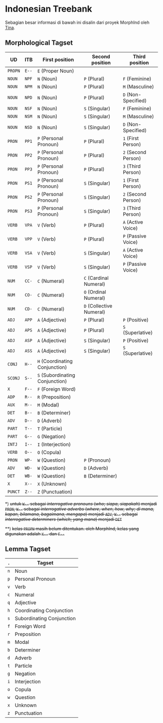 # Indonesian Treebank

Sebagian besar informasi di bawah ini disalin dari proyek MorphInd oleh [Tina](http://septinalarasati.com/work/morphind/).

## Morphological Tagset

|   UD     |  ITB   | First position                  | Second position          | Third position              |
| -------- | ------ | ------------------------------- | ------------------------ | --------------------------- |
| `PROPN`  | `E--`  | `E` (Proper Noun)               |                          |                             |
| `NOUN`   | `NPF`  | `N` (Noun)                      | `P` (Plural)             | `F` (Feminine)              |
| `NOUN`   | `NPM`  | `N` (Noun)                      | `P` (Plural)             | `M` (Masculine)             |
| `NOUN`   | `NPD`  | `N` (Noun)                      | `P` (Plural)             | `D` (Non-Specified)         |
| `NOUN`   | `NSF`  | `N` (Noun)                      | `S` (Singular)           | `F` (Feminine)              |
| `NOUN`   | `NSM`  | `N` (Noun)                      | `S` (Singular)           | `M` (Masculine)             |
| `NOUN`   | `NSD`  | `N` (Noun)                      | `S` (Singular)           | `D` (Non-Specified)         |
| `PRON`   | `PP1`  | `P` (Personal Pronoun)          | `P` (Plural)             | `1` (First Person)          |
| `PRON`   | `PP2`  | `P` (Personal Pronoun)          | `P` (Plural)             | `2` (Second Person)         |
| `PRON`   | `PP3`  | `P` (Personal Pronoun)          | `P` (Plural)             | `3` (Third Person)          |
| `PRON`   | `PS1`  | `P` (Personal Pronoun)          | `S` (Singular)           | `1` (First Person)          |
| `PRON`   | `PS2`  | `P` (Personal Pronoun)          | `S` (Singular)           | `2` (Second Person)         |
| `PRON`   | `PS3`  | `P` (Personal Pronoun)          | `S` (Singular)           | `3` (Third Person)          |
| `VERB`   | `VPA`  | `V` (Verb)                      | `P` (Plural)             | `A` (Active Voice)          |
| `VERB`   | `VPP`  | `V` (Verb)                      | `P` (Plural)             | `P` (Passive Voice)         |
| `VERB`   | `VSA`  | `V` (Verb)                      | `S` (Singular)           | `A` (Active Voice)          |
| `VERB`   | `VSP`  | `V` (Verb)                      | `S` (Singular)           | `P` (Passive Voice)         |
| `NUM`    | `CC-`  | `C` (Numeral)                   | `C` (Cardinal Numeral)   |                             |
| `NUM`    | `CO-`  | `C` (Numeral)                   | `O` (Ordinal Numeral)    |                             |
| `NUM`    | `CD-`  | `C` (Numeral)                   | `D` (Collective Numeral) |                             |
| `ADJ`    | `APP`  | `A` (Adjective)                 | `P` (Plural)             | `P` (Positive)              |
| `ADJ`    | `APS`  | `A` (Adjective)                 | `P` (Plural)             | `S` (Superlative)           |
| `ADJ`    | `ASP`  | `A` (Adjective)                 | `S` (Singular)           | `P` (Positive)              |
| `ADJ`    | `ASS`  | `A` (Adjective)                 | `S` (Singular)           | `S` (Superlative)           |
| `CONJ`   | `H--`  | `H` (Coordinating Conjunction)  |                          |                             |
| `SCONJ`  | `S--`  | `S` (Subordinating Conjunction) |                          |                             |
| `X`      | `F--`  | `F` (Foreign Word)              |                          |                             |
| `ADP`    | `R--`  | `R` (Preposition)               |                          |                             |
| `AUX`    | `M--`  | `M` (Modal)                     |                          |                             |
| `DET`    | `B--`  | `B` (Determiner)                |                          |                             |
| `ADV`    | `D--`  | `D` (Adverb)                    |                          |                             |
| `PART`   | `T--`  | `T` (Particle)                  |                          |                             |
| `PART`   | `G--`  | `G` (Negation)                  |                          |                             |
| `INTJ`   | `I--`  | `I` (Interjection)              |                          |                             |
| `VERB`   | `O--`  | `O` (Copula)                    |                          |                             |
| `PRON`   | `WP-`  | `W` (Question)                  | `P` (Pronoun)            |                             |
| `ADV`    | `WD-`  | `W` (Question)                  | `D` (Adverb)             |                             |
| `DET`    | `WB-`  | `W` (Question)                  | `B` (Determiner)         |                             |
| `X`      | `X--`  | `X` (Unknown)                   |                          |                             |
| `PUNCT`  | `Z--`  | `Z` (Punctuation)               |                          |                             |

*) ~~untuk `W--` sebagai _interrogative pronouns_ (_who_; _siapa_, _siapakah_) menjadi `PRON`, `W--` sebagai _interrogative adverbs_ (_where_, _when_, _how_, _why_; _di mana_, _kapan_, _bilamana_, _bagaimana_, _mengapa_)  menjadi `ADV`, `W--` sebagai _interrogative determiners_ (_which_; _yang mana_) menjadi `DET`~~

**) ~~kelas `PROPN` masih belum ditentukan. oleh MorphInd, kelas yang digunakan adalah `X--` dan `F--`~~

## Lemma Tagset

|  .  | Tagset                     |
| --- | -------------------------- |
| `n` | Noun                       |
| `p` | Personal Pronoun           |
| `v` | Verb                       |
| `c` | Numeral                    |
| `q` | Adjective                  |
| `h` | Coordinating Conjunction   |
| `s` | Subordinating Conjunction  |
| `f` | Foreign Word               |
| `r` | Preposition                |
| `m` | Modal                      |
| `b` | Determiner                 |
| `d` | Adverb                     |
| `t` | Particle                   |
| `g` | Negation                   |
| `i` | Interjection               |
| `o` | Copula                     |
| `w` | Question                   |
| `x` | Unknown                    |
| `z` | Punctuation                |


